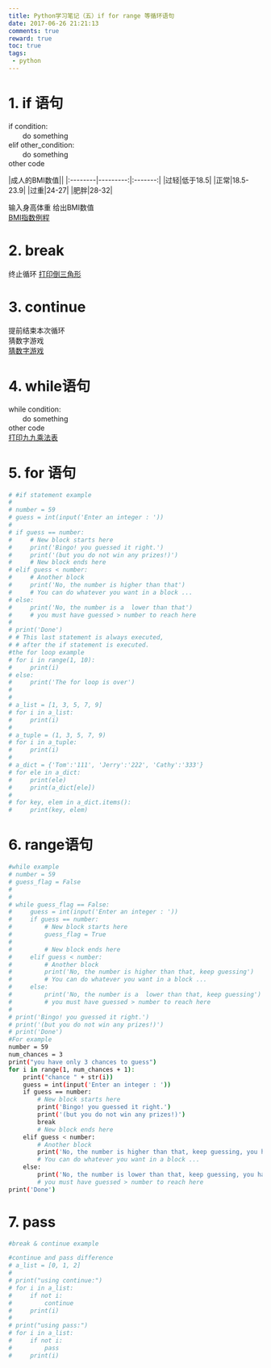 ```yaml
---
title: Python学习笔记（五）if for range 等循环语句
date: 2017-06-26 21:21:13
comments: true
reward: true
toc: true
tags: 
 - python
---
```

# 1. if 语句 
if condition:    
　　do something  
elif other_condition:  
　　do something  
other code

|成人的BMI数值||
|:--------|---------:|:-------:|
|过轻|低于18.5|
|正常|18.5-23.9|
|过重|24-27|
|肥胖|28-32| 
<!-- more -->  
输入身高体重 给出BMI数值  
[BMI指数例程](https://github.com/serenityd/Python/blob/master/02bmi.py)   
# 2. break   
终止循环
[打印倒三角形](https://github.com/serenityd/Python/blob/master/05equilateraltriangle.py)
# 3. continue  
提前结束本次循环  
猜数字游戏  
[猜数字游戏](https://github.com/serenityd/Python/blob/master/04breakandcontinue.py)
# 4. while语句   
while condition:  
　　do something  
other code  
[打印九九乘法表](https://github.com/serenityd/Python/blob/master/03_99multiply.py)
# 5. for 语句
``` bash
# #if statement example
# 
# number = 59
# guess = int(input('Enter an integer : '))
# 
# if guess == number:
#     # New block starts here
#     print('Bingo! you guessed it right.')
#     print('(but you do not win any prizes!)')
#     # New block ends here
# elif guess < number:
#     # Another block
#     print('No, the number is higher than that')
#     # You can do whatever you want in a block ...
# else:
#     print('No, the number is a  lower than that')
#     # you must have guessed > number to reach here
# 
# print('Done')
# # This last statement is always executed,
# # after the if statement is executed.
#the for loop example
# for i in range(1, 10):
#     print(i)
# else:
#     print('The for loop is over')
#     
#     
# a_list = [1, 3, 5, 7, 9]
# for i in a_list:
#     print(i)
# 
# a_tuple = (1, 3, 5, 7, 9)
# for i in a_tuple:
#     print(i)
#     
# a_dict = {'Tom':'111', 'Jerry':'222', 'Cathy':'333'}
# for ele in a_dict:
#     print(ele)
#     print(a_dict[ele])
#     
# for key, elem in a_dict.items():
#     print(key, elem)
```

# 6. range语句
``` bash
#while example
# number = 59
# guess_flag = False
# 
#  
# while guess_flag == False:
#     guess = int(input('Enter an integer : '))
#     if guess == number:
#         # New block starts here
#         guess_flag = True
# 
#         # New block ends here
#     elif guess < number:
#         # Another block
#         print('No, the number is higher than that, keep guessing')
#         # You can do whatever you want in a block ...
#     else:
#         print('No, the number is a  lower than that, keep guessing')
#         # you must have guessed > number to reach here
# 
# print('Bingo! you guessed it right.')
# print('(but you do not win any prizes!)') 
# print('Done')
#For example 
number = 59
num_chances = 3
print("you have only 3 chances to guess")
for i in range(1, num_chances + 1):
    print("chance " + str(i))
    guess = int(input('Enter an integer : '))
    if guess == number:
        # New block starts here
        print('Bingo! you guessed it right.')
        print('(but you do not win any prizes!)') 
        break
        # New block ends here
    elif guess < number:
        # Another block
        print('No, the number is higher than that, keep guessing, you have ' + str(num_chances - i) + ' chances left')
        # You can do whatever you want in a block ...
    else:
        print('No, the number is lower than that, keep guessing, you have ' + str(num_chances - i) + ' chances left')
        # you must have guessed > number to reach here
print('Done')
```


# 7. pass
``` bash
#break & continue example

#continue and pass difference
# a_list = [0, 1, 2]
# 
# print("using continue:")
# for i in a_list:
#     if not i:
#         continue
#     print(i)
#     
# print("using pass:")    
# for i in a_list:
#     if not i:
#         pass
#     print(i) 
```